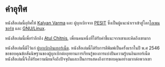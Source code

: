 # คำอุทิศ

หนังสือเล่มนี้อุทิศให้ [Kalyan Varma](http://www.kalyanvarma.net/) และ ผู้บุกเบิกจาก [PESIT](http://www.pes.edu/) ซึ่งเป็นผู้แนะนำเราเข้าสู่โลก[โอเพนซอร์ซ](https://th.wikipedia.org/wiki/%E0%B9%82%E0%B8%AD%E0%B9%80%E0%B8%9E%E0%B8%99%E0%B8%8B%E0%B8%AD%E0%B8%A3%E0%B9%8C%E0%B8%8B) และ [GNU/Linux](https://www.gnu.org/).

หนังสือเล่มนี้เพื่อรำลึกถึง [Atul Chitnis](http://www.nextbigwhat.com/atul-chitnis-obituary-297/), เพื่อนคนหนึ่งที่ใด้รับคำชี้แนะจากเขาและคิดถึงเขามาก

หนังสือเล่มนี้มีไว้แก่ [ผู้บุกเบิกอินเทอร์เน็ต](http://www.ibiblio.org/pioneers/index.html). หนังสือเล่มนี้ได้รับการตีพิมพ์เป็นครั้งแรกในปี พ.ศ 2546  ขอขอบคุณข้อสันนิษฐานของผู้บุกเบิกต่ออุทยานการเรียนรู้ของการแบ่งปันความรู้บนอินเทอร์เน็ต หนังสือเล่มนี้จึงได้รับความนิยมจึงถึงปัจจุบันและเป็นการแสดงถึงการขอบคุณอย่างมากต่อพวกเขา
